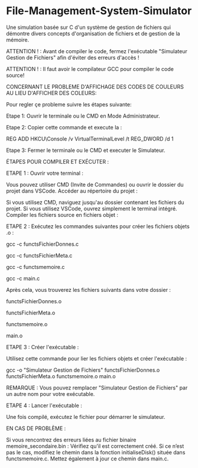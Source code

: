# File-Management-System-Simulator
Une simulation basée sur C d'un système de gestion de fichiers qui démontre divers concepts d'organisation de fichiers et de gestion de la mémoire.

ATTENTION ! : Avant de compiler le code, fermez l'exécutable "Simulateur Gestion de Fichiers" afin d'éviter des erreurs d'accès !

ATTENTION ! : Il faut avoir le compilateur GCC pour compiler le code source!

CONCERNANT LE PROBLEME D'AFFICHAGE DES CODES DE COULEURS AU LIEU D'AFFICHER DES COLEURS:

Pour regler çe probleme suivre les étapes suivante:



Etape 1: Ouvrir le terminale ou le CMD en Mode Administrateur.



Etape 2: Copier cette commande et execute la :

REG ADD HKCU\Console /v VirtualTerminalLevel /t REG_DWORD /d 1



Etape 3: Fermer le terminale ou le CMD et executer le Simulateur.

ÉTAPES POUR COMPILER ET EXÉCUTER :



ETAPE 1 : Ouvrir votre terminal :

Vous pouvez utiliser CMD (Invite de Commandes) ou ouvrir le dossier du projet dans VSCode. Accéder au répertoire du projet :

Si vous utilisez CMD, naviguez jusqu'au dossier contenant les fichiers du projet. Si vous utilisez VSCode, ouvrez simplement le terminal intégré. Compiler les fichiers source en fichiers objet :



ETAPE 2 : Exécutez les commandes suivantes pour créer les fichiers objets .o :

gcc -c functsFichierDonnes.c

gcc -c functsFichierMeta.c

gcc -c functsmemoire.c

gcc -c main.c

Après cela, vous trouverez les fichiers suivants dans votre dossier :

functsFichierDonnes.o

functsFichierMeta.o

functsmemoire.o

main.o



ETAPE 3 : Créer l'exécutable :

Utilisez cette commande pour lier les fichiers objets et créer l'exécutable :

gcc -o "Simulateur Gestion de Fichiers" functsFichierDonnes.o functsFichierMeta.o functsmemoire.o main.o

REMARQUE : Vous pouvez remplacer "Simulateur Gestion de Fichiers" par un autre nom pour votre exécutable.



ETAPE 4 : Lancer l'exécutable :

Une fois compilé, exécutez le fichier pour démarrer le simulateur.



EN CAS DE PROBLÈME :

Si vous rencontrez des erreurs liées au fichier binaire memoire_secondaire.bin : Vérifiez qu'il est correctement créé. Si ce n’est pas le cas, modifiez le chemin dans la fonction initialiseDisk() située dans functsmemoire.c. Mettez également à jour ce chemin dans main.c.
